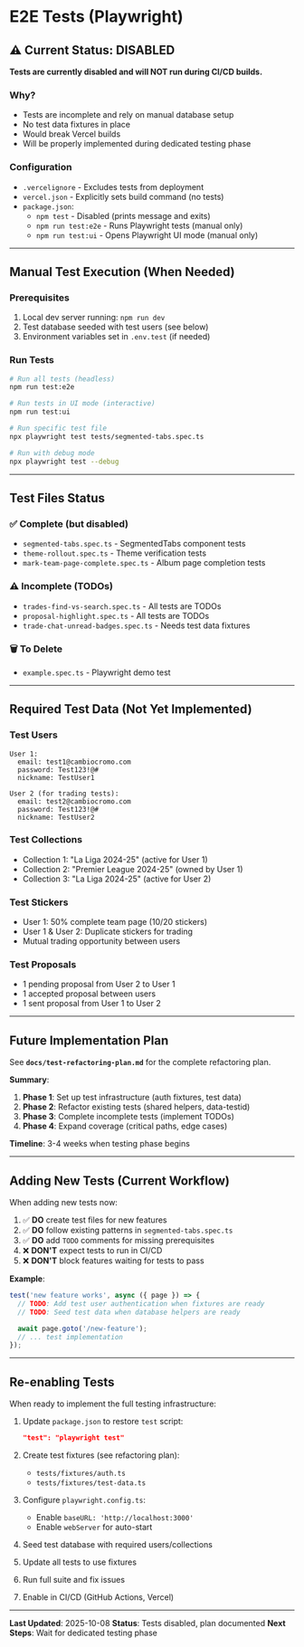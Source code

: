 # E2E Tests (Playwright)

## ⚠️ Current Status: DISABLED

**Tests are currently disabled and will NOT run during CI/CD builds.**

### Why?
- Tests are incomplete and rely on manual database setup
- No test data fixtures in place
- Would break Vercel builds
- Will be properly implemented during dedicated testing phase

### Configuration
- `.vercelignore` - Excludes tests from deployment
- `vercel.json` - Explicitly sets build command (no tests)
- `package.json`:
  - `npm test` - Disabled (prints message and exits)
  - `npm run test:e2e` - Runs Playwright tests (manual only)
  - `npm run test:ui` - Opens Playwright UI mode (manual only)

---

## Manual Test Execution (When Needed)

### Prerequisites
1. Local dev server running: `npm run dev`
2. Test database seeded with test users (see below)
3. Environment variables set in `.env.test` (if needed)

### Run Tests
```bash
# Run all tests (headless)
npm run test:e2e

# Run tests in UI mode (interactive)
npm run test:ui

# Run specific test file
npx playwright test tests/segmented-tabs.spec.ts

# Run with debug mode
npx playwright test --debug
```

---

## Test Files Status

### ✅ Complete (but disabled)
- `segmented-tabs.spec.ts` - SegmentedTabs component tests
- `theme-rollout.spec.ts` - Theme verification tests
- `mark-team-page-complete.spec.ts` - Album page completion tests

### ⚠️ Incomplete (TODOs)
- `trades-find-vs-search.spec.ts` - All tests are TODOs
- `proposal-highlight.spec.ts` - All tests are TODOs
- `trade-chat-unread-badges.spec.ts` - Needs test data fixtures

### 🗑️ To Delete
- `example.spec.ts` - Playwright demo test

---

## Required Test Data (Not Yet Implemented)

### Test Users
```
User 1:
  email: test1@cambiocromo.com
  password: Test123!@#
  nickname: TestUser1

User 2 (for trading tests):
  email: test2@cambiocromo.com
  password: Test123!@#
  nickname: TestUser2
```

### Test Collections
- Collection 1: "La Liga 2024-25" (active for User 1)
- Collection 2: "Premier League 2024-25" (owned by User 1)
- Collection 3: "La Liga 2024-25" (active for User 2)

### Test Stickers
- User 1: 50% complete team page (10/20 stickers)
- User 1 & User 2: Duplicate stickers for trading
- Mutual trading opportunity between users

### Test Proposals
- 1 pending proposal from User 2 to User 1
- 1 accepted proposal between users
- 1 sent proposal from User 1 to User 2

---

## Future Implementation Plan

See **`docs/test-refactoring-plan.md`** for the complete refactoring plan.

**Summary**:
1. **Phase 1**: Set up test infrastructure (auth fixtures, test data)
2. **Phase 2**: Refactor existing tests (shared helpers, data-testid)
3. **Phase 3**: Complete incomplete tests (implement TODOs)
4. **Phase 4**: Expand coverage (critical paths, edge cases)

**Timeline**: 3-4 weeks when testing phase begins

---

## Adding New Tests (Current Workflow)

When adding new tests now:

1. ✅ **DO** create test files for new features
2. ✅ **DO** follow existing patterns in `segmented-tabs.spec.ts`
3. ✅ **DO** add `TODO` comments for missing prerequisites
4. ❌ **DON'T** expect tests to run in CI/CD
5. ❌ **DON'T** block features waiting for tests to pass

**Example**:
```typescript
test('new feature works', async ({ page }) => {
  // TODO: Add test user authentication when fixtures are ready
  // TODO: Seed test data when database helpers are ready

  await page.goto('/new-feature');
  // ... test implementation
});
```

---

## Re-enabling Tests

When ready to implement the full testing infrastructure:

1. Update `package.json` to restore `test` script:
   ```json
   "test": "playwright test"
   ```

2. Create test fixtures (see refactoring plan):
   - `tests/fixtures/auth.ts`
   - `tests/fixtures/test-data.ts`

3. Configure `playwright.config.ts`:
   - Enable `baseURL: 'http://localhost:3000'`
   - Enable `webServer` for auto-start

4. Seed test database with required users/collections

5. Update all tests to use fixtures

6. Run full suite and fix issues

7. Enable in CI/CD (GitHub Actions, Vercel)

---

**Last Updated**: 2025-10-08
**Status**: Tests disabled, plan documented
**Next Steps**: Wait for dedicated testing phase

